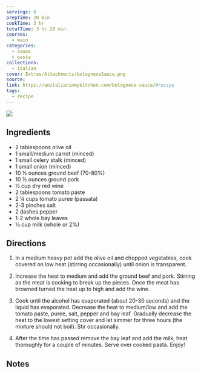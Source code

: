 ```yaml
---
servings: 6
prepTime: 20 min
cookTime: 3 hr
totalTime: 3 hr 20 min
courses:
  - main
categories:
  - sauce
  - pasta
collections:
  - italian
cover: Extras/Attachments/bologneseSauce.png
source:
link: https://anitalianinmykitchen.com/bolognese-sauce/#recipe
tags:
  - recipe
---
```

![](Extras/Attachments/bologneseSauce.png)


## Ingredients

- 2 tablespoons olive oil
- 1 small/medium carrot (minced)
- 1 small celery stalk (minced)
- 1 small onion (minced)
- 10 ½ ounces ground beef (70-80%)
- 10 ½ ounces ground pork
- ½ cup dry red wine
- 2 tablespoons tomato paste
- 2 ¼ cups tomato puree (passata)
- 2-3 pinches salt
- 2 dashes pepper
- 1-2 whole bay leaves
- ⅓ cup milk (whole or 2%)


## Directions

1. In a medium heavy pot add the olive oil and chopped vegetables, cook covered on low heat (stirring occasionally) until onion is transparent.

2. Increase the heat to medium and add the ground beef and pork. Stirring as the meat is cooking to break up the pieces. Once the meat has browned turned the heat up to high and add the wine.

3. Cook until the alcohol has evaporated (about 20-30 seconds) and the liquid has evaporated. Decrease the heat to medium/low and add the tomato paste, puree, salt, pepper and bay leaf. Gradually decrease the heat to the lowest setting cover and let simmer for three hours (the mixture should not boil). Stir occasionally.

4. After the time has passed remove the bay leaf and add the milk, heat thoroughly for a couple of minutes. Serve over cooked pasta. Enjoy!


## Notes